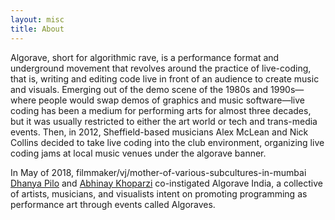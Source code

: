 ```yaml
---
layout: misc
title: About
---
```


Algorave, short for algorithmic rave, is a performance format and underground movement that revolves around the practice of live-coding, that is, writing and editing code live in front of an audience to create music and visuals. Emerging out of the demo scene of the 1980s and 1990s—where people would swap demos of graphics and music software—live coding has been a medium for performing arts for almost three decades, but it was usually restricted to either the art world or tech and trans-media events. Then, in 2012, Sheffield-based musicians Alex McLean and Nick Collins decided to take live coding into the club environment, organizing live coding jams at local music venues under the algorave banner.

In May of 2018, filmmaker/vj/mother-of-various-subcultures-in-mumbai [Dhanya Pilo](http://dhanyapilo.com/) and [Abhinay Khoparzi](https://khoparzi.com) co-instigated Algorave India, a collective of artists, musicians, and visualists intent on promoting programming as performance art through events called Algoraves.
